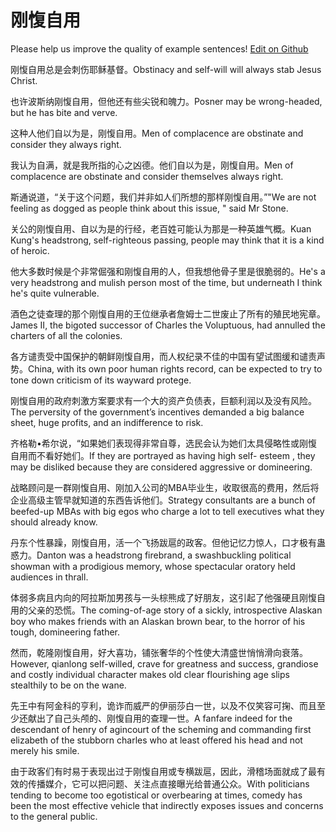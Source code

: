 # 刚愎自用

Please help us improve the quality of example sentences! [Edit on Github](https://github.com/jiyushe/jiyu-example-sentence-source/blob/main/chinese/gangbiziyong.md)

<p><span class="chinese">刚愎自用总是会刺伤耶稣基督。</span><span class="english">Obstinacy and self-will will always stab Jesus Christ.</span></p>

<p><span class="chinese">也许波斯纳刚愎自用，但他还有些尖锐和魄力。</span><span class="english">Posner may be wrong-headed, but he has bite and verve.</span></p>

<p><span class="chinese">这种人他们自以为是，刚愎自用。</span><span class="english">Men of complacence are obstinate and consider they always right.</span></p>

<p><span class="chinese">我认为自满，就是我所指的心之凶德。他们自以为是，刚愎自用。</span><span class="english">Men of complacence are obstinate and consider themselves always right.</span></p>

<p><span class="chinese">斯通说道，“关于这个问题，我们并非如人们所想的那样刚愎自用。”</span><span class="english">"We are not feeling as dogged as people think about this issue, " said Mr Stone.</span></p>

<p><span class="chinese">关公的刚愎自用、自以为是的行经，老百姓可能认为那是一种英雄气概。</span><span class="english">Kuan Kung's headstrong, self-righteous passing, people may think that it is a kind of heroic.</span></p>

<p><span class="chinese">他大多数时候是个非常倔强和刚愎自用的人，但我想他骨子里是很脆弱的。</span><span class="english">He's a very headstrong and mulish person most of the time, but underneath I think he's quite vulnerable.</span></p>

<p><span class="chinese">酒色之徒查理的那个刚愎自用的王位继承者詹姆士二世废止了所有的殖民地宪章。</span><span class="english">James II, the bigoted successor of Charles the Voluptuous, had annulled the charters of all the colonies.</span></p>

<p><span class="chinese">各方谴责受中国保护的朝鲜刚愎自用，而人权纪录不佳的中国有望试图缓和谴责声势。</span><span class="english">China, with its own poor human rights record, can be expected to try to tone down criticism of its wayward protege.</span></p>

<p><span class="chinese">刚愎自用的政府刺激方案要求有一个大的资产负债表，巨额利润以及没有风险。</span><span class="english">The perversity of the government’s incentives demanded a big balance sheet, huge profits, and an indifference to risk.</span></p>

<p><span class="chinese">齐格勒•希尔说，“如果她们表现得非常自尊，选民会认为她们太具侵略性或刚愎自用而不看好她们。</span><span class="english">If they are portrayed as having high self- esteem , they may be disliked because they are considered aggressive or domineering.</span></p>

<p><span class="chinese">战略顾问是一群刚愎自用、刚加入公司的MBA毕业生，收取很高的费用，然后将企业高级主管早就知道的东西告诉他们。</span><span class="english">Strategy consultants are a bunch of beefed-up MBAs with big egos who charge a lot to tell executives what they should already know.</span></p>

<p><span class="chinese">丹东个性暴躁，刚愎自用，活一个飞扬跋扈的政客。但他记忆力惊人，口才极有蛊惑力。</span><span class="english">Danton was a headstrong firebrand, a swashbuckling political showman with a prodigious memory, whose spectacular oratory held audiences in thrall.</span></p>

<p><span class="chinese">体弱多病且内向的阿拉斯加男孩与一头棕熊成了好朋友，这引起了他强硬且刚愎自用的父亲的恐慌。</span><span class="english">The coming-of-age story of a sickly, introspective Alaskan boy who makes friends with an Alaskan brown bear, to the horror of his tough, domineering father.</span></p>

<p><span class="chinese">然而，乾隆刚愎自用，好大喜功，铺张奢华的个性使大清盛世悄悄滑向衰落。</span><span class="english">However, qianlong self-willed, crave for greatness and success, grandiose and costly individual character makes old clear flourishing age slips stealthily to be on the wane.</span></p>

<p><span class="chinese">先王中有阿金科的亨利，诡诈而威严的伊丽莎白一世，以及不仅笑容可掬、而且至少还献出了自己头颅的、刚愎自用的查理一世。</span><span class="english">A fanfare indeed for the descendant of henry of agincourt of the scheming and commanding first elizabeth of the stubborn charles who at least offered his head and not merely his smile.</span></p>

<p><span class="chinese">由于政客们有时易于表现出过于刚愎自用或专横跋扈，因此，滑稽场面就成了最有效的传播媒介，它可以把问题、关注点直接曝光给普通公众。</span><span class="english">With politicians tending to become too egotistical or overbearing at times, comedy has been the most effective vehicle that indirectly exposes issues and concerns to the general public.</span></p>

